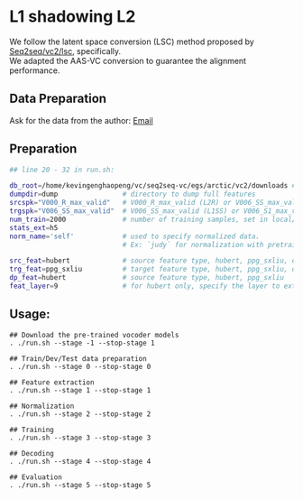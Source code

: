 # L1 shadowing L2

We follow the latent space conversion (LSC) method proposed by [Seq2seq/vc2/lsc](https://github.com/unilight/seq2seq-vc/tree/main/egs/l2-arctic/lsc), specifically.  
We adapted the AAS-VC conversion to guarantee the alignment performance.

## Data Preparation
Ask for the data from the author: [Email](mailto:kevingenghaopeng@gavo.u-tokyo.ac.jp)

## Preparation

```bash
## line 20 - 32 in run.sh:

db_root=/home/kevingenghaopeng/vc/seq2seq-vc/egs/arctic/vc2/downloads # database root directory
dumpdir=dump                # directory to dump full features
srcspk="V000_R_max_valid"   # V000_R_max_valid (L2R) or V006_SS_max_valid (L1SS)
trgspk="V006_SS_max_valid"  # V006_SS_max_valid (L1SS) or V006_S1_max_valid (L1S1)
num_train=2000              # number of training samples, set in local/data_prep_gavo.sh as well
stats_ext=h5
norm_name='self'            # used to specify normalized data.
                            # Ex: `judy` for normalization with pretrained model, `self` for self-normalization

src_feat=hubert             # source feature type, hubert, ppg_sxliu, or mel
trg_feat=ppg_sxliu          # target feature type, hubert, ppg_sxliu, or mel
dp_feat=hubert              # source feature type, hubert, ppg_sxliu
feat_layer=9                # for hubert only, specify the layer to extract features from, if None, use the average of all layers
```

## Usage:
```
## Download the pre-trained vocoder models
. ./run.sh --stage -1 --stop-stage 1

## Train/Dev/Test data preparation
. ./run.sh --stage 0 --stop-stage 0

## Feature extraction
. ./run.sh --stage 1 --stop-stage 1

## Normalization
. ./run.sh --stage 2 --stop-stage 2

## Training
. ./run.sh --stage 3 --stop-stage 3

## Decoding
. ./run.sh --stage 4 --stop-stage 4

## Evaluation
. ./run.sh --stage 5 --stop-stage 5
```